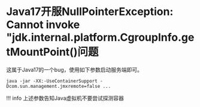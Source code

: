 # Java17开服NullPointerException: Cannot invoke "jdk.internal.platform.CgroupInfo.getMountPoint()问题

这属于Java17的一个bug，使用如下参数启动服务端即可。  

```
java -jar -XX:-UseContainerSupport -Dcom.sun.management.jmxremote=false ...
```

!!! info
    上述参数告知Java虚拟机不要尝试探测容器